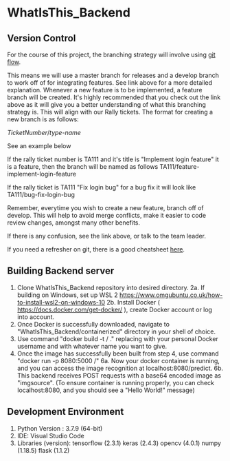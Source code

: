 ﻿# WhatIsThis_Backend

## Version Control
For the course of this project, the branching strategy will involve using [git flow](https://www.atlassian.com/git/tutorials/comparing-workflows/gitflow-workflow).

This means we will use a master branch for releases and a develop branch to work off of for integrating features. See link above for a more detailed explanation. Whenever a new feature is to be implemented, a feature branch will be created. It's highly recommended that you check out the link above as it will give you a better understanding of what this branching strategy is. This will align with our Rally tickets. The format for creating a new branch is as follows:

*TicketNumber*/*type*-*name*

See an example below

If the rally ticket number is TA111 and it's title is "Implement login feature" it is a feature, then the branch will be named as follows
    TA111/feature-implement-login-feature

If the rally ticket is TA111 "Fix login bug" for a bug fix it will look like 
    TA111/bug-fix-login-bug

Remember, everytime you wish to create a new feature, branch off of develop. This will help to avoid merge conflicts, make it easier to code review changes, amongst many other benefits.

If there is any confusion, see the link above, or talk to the team leader.

If you need a refresher on git, there is a good cheatsheet [here](https://www.atlassian.com/git/tutorials/atlassian-git-cheatsheet).

## Building Backend server
1. Clone WhatIsThis_Backend repository into desired directory.
2a. If building on Windows, set up WSL 2 https://www.omgubuntu.co.uk/how-to-install-wsl2-on-windows-10
2b. Install Docker ( https://docs.docker.com/get-docker/ ), create Docker account or log into account.
3. Once Docker is successfully downloaded, navigate to "WhatIsThis_Backend/containerized" directory in your shell of choice.
4. Use command "docker build -t <dockerusername>/<appname> ." replacing <dockerusername> with your personal Docker username and <appname> with whatever name you want to give.
5. Once the image has successfully been built from step 4, use command "docker run -p 8080:5000 <dockerusername>/<appname>"
6a. Now your docker container is running, and you can access the image recognition at localhost:8080/predict.
6b. This backend receives POST requests with a base64 encoded image as "imgsource". (To ensure container is running properly, you can check localhost:8080, and you should see a "Hello World!" message)

## Development Environment
1. Python Version : 3.7.9 (64-bit)
2. IDE: Visual Studio Code
3. Libraries (version):
    tensorflow (2.3.1)
    keras (2.4.3)
    opencv (4.0.1)
    numpy (1.18.5)
    flask (1.1.2)